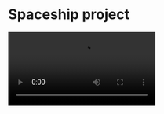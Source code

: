 # Spaceship project

<video src="[https://user-images.githubusercontent.com/18750753/194151123-2c98d01f-8e18-46e4-92b0-31b94f6d0842.mp4](https://github.com/saimoncollaku/PDM4AR_exercises/blob/spaceship/planets.mp4)" />
<video src="[https://user-images.githubusercontent.com/18750753/194152429-9d2d454f-a878-48fd-be8f-70cadf68d2bf.mp4](https://github.com/saimoncollaku/PDM4AR_exercises/blob/spaceship/satellites.mp4)" /> 
